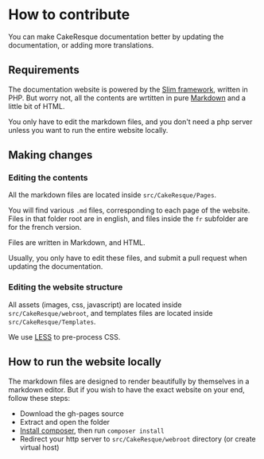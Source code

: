 # How to contribute

You can make CakeResque documentation better by updating the documentation, or adding more translations.

## Requirements

The documentation website is powered by the [Slim framework](http://www.slimframework.com/), written in PHP.
But worry not, all the contents are wrtitten in pure [Markdown](http://daringfireball.net/projects/markdown/) and a little bit of HTML.

You only have to edit the markdown files, and you don't need a php server unless you want to run the entire website locally.

## Making changes

### Editing the contents

All the markdown files are located inside `src/CakeResque/Pages`.

You will find various `.md` files, corresponding to each page of the website.  
Files in that folder root are in english, and files inside the `fr` subfolder are for the french version.

Files are written in Markdown, and HTML. 

Usually, you only have to edit these files, and submit a pull request when updating the documentation.

### Editing the website structure

All assets (images, css, javascript) are located inside `src/CakeResque/webroot`, and templates files are located inside `src/CakeResque/Templates`.

We use [LESS](http://lesscss.org/) to pre-process CSS.

## How to run the website locally

The markdown files are designed to render beautifully by themselves in a markdown editor. But if you wish to have the exact website on your end, follow these steps:

* Download the gh-pages source
* Extract and open the folder
* [Install composer](https://getcomposer.org/download/), then run `composer install`
* Redirect your http server to `src/CakeResque/webroot` directory (or create virtual host)